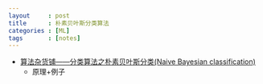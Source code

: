 ```yaml
---
layout     : post
title      : 朴素贝叶斯分类算法
categories : [ML]
tags       : [notes]
---
```

- [算法杂货铺——分类算法之朴素贝叶斯分类(Naive Bayesian classification)](http://www.cnblogs.com/leoo2sk/archive/2010/09/17/naive-bayesian-classifier.html)
  - 原理+例子
